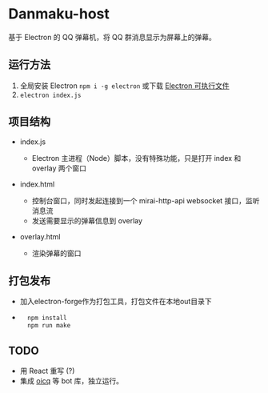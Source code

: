 # Danmaku-host

基于 Electron 的 QQ 弹幕机，将 QQ 群消息显示为屏幕上的弹幕。

## 运行方法

1. 全局安装 Electron `npm i -g electron` 或下载 [Electron 可执行文件](https://github.com/electron/electron/releases)
2. `electron index.js`

## 项目结构

- index.js
    - Electron 主进程（Node）脚本，没有特殊功能，只是打开 index 和 overlay 两个窗口

- index.html
    - 控制台窗口，同时发起连接到一个 mirai-http-api websocket 接口，监听消息流
    - 发送需要显示的弹幕信息到 overlay

- overlay.html
    - 渲染弹幕的窗口

## 打包发布
- 加入electron-forge作为打包工具，打包文件在本地out目录下
- ``` bash
    npm install
    npm run make
  ```
## TODO

- 用 React 重写 (?)
- 集成 [oicq](https://github.com/takayama-lily/oicq) 等 bot 库，独立运行。
